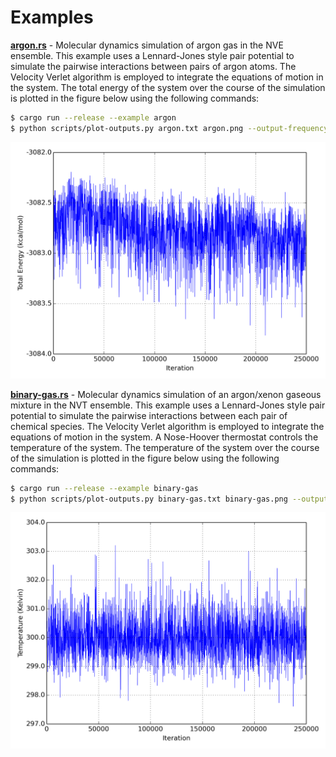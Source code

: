 # Examples

[__argon.rs__](./argon.rs) - Molecular dynamics simulation of argon gas in the NVE ensemble. This example uses a Lennard-Jones style pair potential to simulate the pairwise interactions between pairs of argon atoms. The Velocity Verlet algorithm is employed to integrate the equations of motion in the system. The total energy of the system over the course of the simulation is plotted in the figure below using the following commands:

```bash
$ cargo run --release --example argon
$ python scripts/plot-outputs.py argon.txt argon.png --output-frequency=100 -etotal
```

<p align="center"><img src="../assets/argon.png"></p>

[__binary-gas.rs__](./binary-gas.rs) - Molecular dynamics simulation of an argon/xenon gaseous mixture in the NVT ensemble. This example uses a Lennard-Jones style pair potential to simulate the pairwise interactions between each pair of chemical species. The Velocity Verlet algorithm is employed to integrate the equations of motion in the system. A Nose-Hoover thermostat controls the temperature of the system. The temperature of the system over the course of the simulation is plotted in the figure below using the following commands:

```bash
$ cargo run --release --example binary-gas
$ python scripts/plot-outputs.py binary-gas.txt binary-gas.png --output-frequency=100 -temp
```

<p align="center"><img src="../assets/binary-gas.png"></p>

